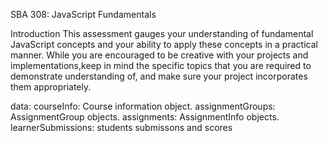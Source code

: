 SBA 308: JavaScript Fundamentals

Introduction
This assessment gauges your understanding of fundamental JavaScript concepts and your ability to apply these concepts in a practical manner. While you are encouraged to be creative with your projects and implementations,keep in mind the specific topics that you are required to demonstrate understanding of, and make sure your project incorporates them appropriately.

data:
courseInfo: Course information object.
assignmentGroups: AssignmentGroup objects.
assignments: AssignmentInfo objects.
learnerSubmissions: students submissons and scores
